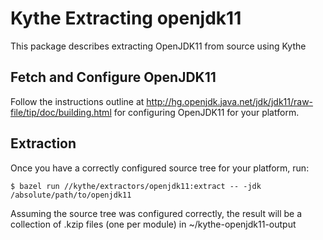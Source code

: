 # Kythe Extracting openjdk11

This package describes extracting OpenJDK11 from source using Kythe

## Fetch and Configure OpenJDK11

Follow the instructions outline at
http://hg.openjdk.java.net/jdk/jdk11/raw-file/tip/doc/building.html
for configuring OpenJDK11 for your platform.

## Extraction

Once you have a correctly configured source tree for your platform,
run:

```
$ bazel run //kythe/extractors/openjdk11:extract -- -jdk /absolute/path/to/openjdk11
```

Assuming the source tree was configured correctly, the result will be a
collection of .kzip files (one per module) in ~/kythe-openjdk11-output
